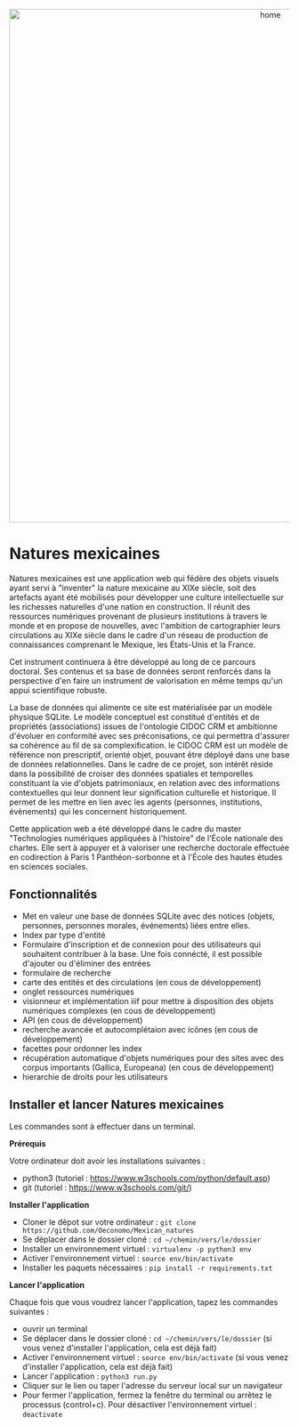 <p align="center"><img width="923" alt="home" src="https://github.com/Oeconomo/Mexican_natures/blob/main/natures_mexicaines/static/images/home.png?raw=true"></p>

# Natures mexicaines

Natures mexicaines est une application web qui fédère des objets visuels ayant servi à "inventer" la nature mexicaine au XIXe siècle, soit des artefacts ayant été mobilisés pour développer une culture intellectuelle sur les richesses naturelles d'une nation en construction. Il réunit des ressources numériques provenant de plusieurs institutions à travers le monde et en propose de nouvelles, avec l'ambition de cartographier leurs circulations au XIXe siècle dans le cadre d'un réseau de production de connaissances comprenant le Mexique, les États-Unis et la France.

Cet instrument continuera à être développé au long de ce parcours doctoral. Ses contenus et sa base de données seront renforcés dans la perspective d'en faire un instrument de valorisation en même temps qu'un appui scientifique robuste. 

La base de données qui alimente ce site est matérialisée par un modèle physique SQLite. Le modèle conceptuel est constitué d'entités et de propriétés (associations) issues de l'ontologie CIDOC CRM et ambitionne d'évoluer en conformité avec ses préconisations, ce qui permettra d'assurer sa cohérence au fil de sa complexification. le CIDOC CRM est un modèle de référence non prescriptif, orienté objet, pouvant être déployé dans une base de données relationnelles. Dans le cadre de ce projet, son intérêt réside dans la possibilité de croiser des données spatiales et temporelles constituant la vie d'objets patrimoniaux, en relation avec des informations contextuelles qui leur donnent leur signification culturelle et historique. Il permet de les mettre en lien avec les agents (personnes, institutions, évènements) qui les concernent historiquement. 

Cette application web a été développé dans le cadre du master "Technologies numériques appliquées à l'histoire" de l'École nationale des chartes. Elle sert à appuyer et à valoriser une recherche doctorale effectuée en codirection à Paris 1 Panthéon-sorbonne et à l'École des hautes études en sciences sociales.


## Fonctionnalités 
- Met en valeur une base de données SQLite avec des notices (objets, personnes, personnes morales, événements) liées entre elles.
- Index par type d'entité
- Formulaire d'inscription et de connexion pour des utilisateurs qui souhaitent contribuer à la base. Une fois connécté, il est possible d'ajouter ou d'éliminer des entrées
- formulaire de recherche
- carte des entités et des circulations (en cous de développement)
- onglet ressources numériques
- visionneur et implémentation iiif pour mettre à disposition des objets numériques complexes (en cous de développement)
- API (en cous de développement)
- recherche avancée et autocomplétaion avec icônes (en cous de développement)
- facettes pour ordonner les index
- récupération automatique d'objets numériques pour des sites avec des corpus importants (Gallica, Europeana) (en cous de développement)
- hierarchie de droits pour les utilisateurs


## Installer et lancer Natures mexicaines 
Les commandes sont à effectuer dans un terminal.  

**Prérequis**

Votre ordinateur doit avoir les installations suivantes : 
- python3 (tutoriel : https://www.w3schools.com/python/default.asp)
- git (tutoriel : https://www.w3schools.com/git/)

**Installer l'application** 
- Cloner le dêpot sur votre ordinateur : `git clone https://github.com/Oeconomo/Mexican_natures`
- Se déplacer dans le dossier cloné : `cd ~/chemin/vers/le/dossier`
- Installer un environnement virtuel : `virtualenv -p python3 env`
- Activer l'environnement virtuel : `source env/bin/activate`
- Installer les paquets nécessaires : `pip install -r requirements.txt`

**Lancer l'application**

Chaque fois que vous voudrez lancer l'application, tapez les commandes suivantes :
- ouvrir un terminal
- Se déplacer dans le dossier cloné : `cd ~/chemin/vers/le/dossier` (si vous venez d'installer l'application, cela est déjà fait)
- Activer l'environnement virtuel : `source env/bin/activate` (si vous venez d'installer l'application, cela est déjà fait)
- Lancer l'application : `python3 run.py`
- Cliquer sur le lien ou taper l'adresse du serveur local sur un navigateur
- Pour fermer l'application, fermez la fenêtre du terminal ou arrêtez le processus (control+c). Pour désactiver l'environnement virtuel : `deactivate`
